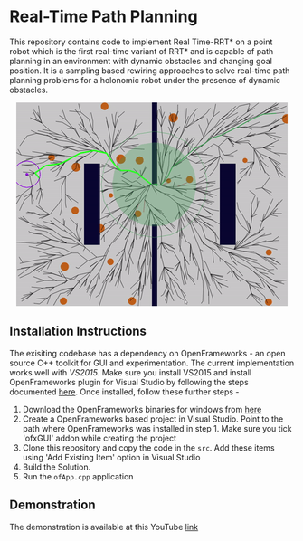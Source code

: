 # Real-Time Path Planning
This repository contains code to implement Real Time-RRT* on a point robot which is the first real-time variant of RRT* and is capable of path planning in an environment with dynamic obstacles and changing goal position. It is a sampling based rewiring approaches to solve real-time path planning problems for a holonomic robot under the presence of dynamic obstacles.
<p align="center">
  <img src="https://github.com/AbhijitMahalle/real_time_path_planning/blob/master/giphy.gif" alt="Final Simulation Result"/>
</p>

## Installation Instructions
The exisiting codebase has a dependency on OpenFrameworks - an open source C++ toolkit for GUI and experimentation. The current implementation works well with _VS2015_. Make sure you install VS2015 and install OpenFrameworks plugin for Visual Studio by following the steps documented [here](http://openframeworks.cc/setup/vs/). Once installed, follow these further steps - 
1. Download the OpenFrameworks binaries for windows from [here](http://openframeworks.cc/versions/v0.9.8/of_v0.9.8_vs_release.zip)
2. Create a OpenFrameworks based project in Visual Studio. Point to the path where OpenFrameworks was installed in step 1. Make sure you tick 'ofxGUI' addon while creating the project
3. Clone this repository and copy the code in the ```src```. Add these items using 'Add Existing Item' option in Visual Studio
4. Build the Solution.
5. Run the ```ofApp.cpp``` application

## Demonstration
The demonstration is available at this YouTube [link](https://www.youtube.com/watch?v=WSfL9L6eBpk)


 
